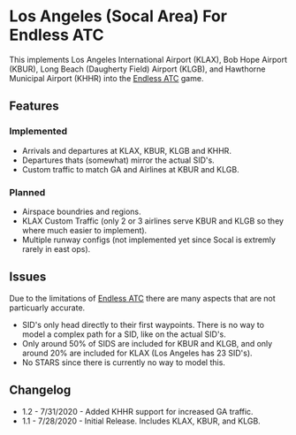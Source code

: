 # Los Angeles (Socal Area) For Endless ATC

This implements Los Angeles International Airport (KLAX), Bob Hope Airport (KBUR), Long Beach (Daugherty Field) Airport (KLGB), and Hawthorne Municipal Airport (KHHR) into the [Endless ATC](https://steamcommunity.com/app/666610) game.

## Features

### Implemented

* Arrivals and departures at KLAX, KBUR, KLGB and KHHR.
* Departures thats (somewhat) mirror the actual SID's.
* Custom traffic to match GA and Airlines at KBUR and KLGB.

### Planned

* Airspace boundries and regions.
* KLAX Custom Traffic (only 2 or 3 airlines serve KBUR and KLGB so they where much easier to implement).
* Multiple runway configs (not implemented yet since Socal is extremly rarely in east ops).

## Issues

Due to the limitations of [Endless ATC](https://steamcommunity.com/app/666610) there are many aspects that are not particuarly accurate.

* SID's only head directly to their first waypoints. There is no way to model a complex path for a SID, like on the actual SID's.
* Only around 50% of SIDS are included for KBUR and KLGB, and only around 20% are included for KLAX (Los Angeles has 23 SID's).
* No STARS since there is currently no way to model this.

## Changelog

* 1.2 - 7/31/2020 - Added KHHR support for increased GA traffic.
* 1.1 - 7/28/2020 - Initial Release. Includes KLAX, KBUR, and KLGB.